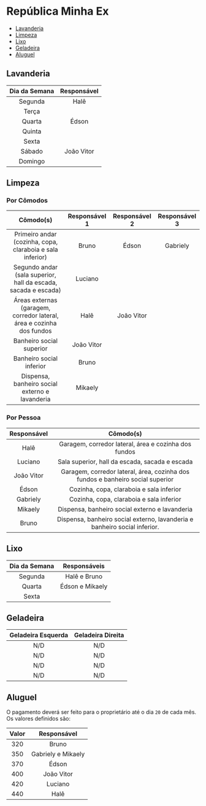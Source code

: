 # República Minha Ex

* [Lavanderia](#lavanderia)
* [Limpeza](#limpeza)
* [Lixo](#lixo)
* [Geladeira](#geladeira)
* [Aluguel](#aluguel)

## Lavanderia

|Dia da Semana|Responsável|
|:-:|:-:|
|Segunda|Halê|
|Terça||
|Quarta|Édson|
|Quinta||
|Sexta||
|Sábado|João Vitor|
|Domingo||

## Limpeza

### Por Cômodos

|Cômodo(s)|Responsável 1|Responsável 2|Responsável 3|
|:-:|:-:|:-:|:-:|
|Primeiro andar (cozinha, copa, claraboia e sala inferior)|Bruno|Édson|Gabriely|
|Segundo andar (sala superior, hall da escada, sacada e escada)|Luciano|||
|Áreas externas (garagem, corredor lateral, área e cozinha dos fundos|Halê|João Vitor||
|Banheiro social superior|João Vitor|||
|Banheiro social inferior|Bruno|||
|Dispensa, banheiro social externo e lavanderia|Mikaely|||

### Por Pessoa

|Responsável|Cômodo(s)|
|:-:|:-:|
|Halê|Garagem, corredor lateral, área e cozinha dos fundos|
|Luciano|Sala superior, hall da escada, sacada e escada|
|João Vitor|Garagem, corredor lateral, área, cozinha dos fundos e banheiro social superior|
|Édson|Cozinha, copa, claraboia e sala inferior|
|Gabriely|Cozinha, copa, claraboia e sala inferior|
|Mikaely|Dispensa, banheiro social externo e lavanderia|
|Bruno|Dispensa, banheiro social externo, lavanderia e banheiro social inferior.|

## Lixo

|Dia da Semana|Responsáveis|
|:-:|:-:|
|Segunda|Halê e Bruno|
|Quarta|Édson e Mikaely|
|Sexta||

## Geladeira

|Geladeira Esquerda|Geladeira Direita|
|:-:|:-:|
|N/D|N/D|
|N/D|N/D|
|N/D|N/D|
|N/D|N/D|

## Aluguel

O pagamento deverá ser feito para o proprietário até o dia `20` de cada mês.
Os valores definidos são:

|Valor|Responsável|
|:-:|:-:|
|320|Bruno|
|350|Gabriely e Mikaely|
|370|Édson|
|400|João Vitor|
|420|Luciano|
|440|Halê|
